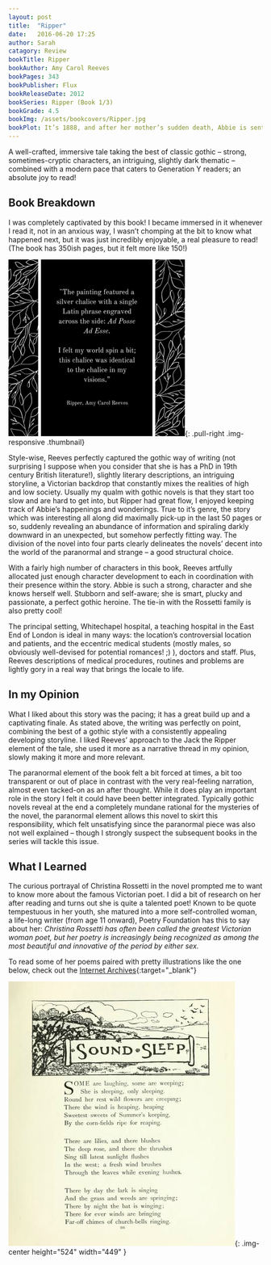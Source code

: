 ```yaml
---
layout: post
title:  "Ripper"
date:   2016-06-20 17:25
author: Sarah
catagory: Review
bookTitle: Ripper
bookAuthor: Amy Carol Reeves
bookPages: 343
bookPublisher: Flux
bookReleaseDate: 2012
bookSeries: Ripper (Book 1/3)
bookGrade: 4.5
bookImg: /assets/bookcovers/Ripper.jpg
bookPlot: It’s 1888, and after her mother’s sudden death, Abbie is sent to live with her grandmother in a posh London neighbourhood. When she begins volunteering at Whitechapel Hospital, Abbie finds she has a passion for helping the abused and sickly women there. But within days, patients begin turning up murdered at the hands of Jack the Ripper. As more women are murdered, Abbie realizes that she and the Ripper share a strange connection&#58; she has visions showing the Ripper luring his future victims to their deaths—moments before he turns his knife upon them... <br> <sup>Adapted from&#58; GoodReads</sup>
---
```

A well-crafted, immersive tale taking the best of classic gothic – strong, sometimes-cryptic characters, an intriguing, slightly dark thematic – combined with a modern pace that caters to Generation Y readers; an absolute joy to read!

<!--more-->

## Book Breakdown

I was completely captivated by this book! I became immersed in it whenever I read it, not in an anxious way, I wasn’t chomping at the bit to know what happened next, but it was just incredibly enjoyable, a real pleasure to read! (The book has 350ish pages, but it felt more like 150!)

![Ripper Quote](\assets\quotes\Ripperquote.png){: .pull-right .img-responsive .thumbnail}

Style-wise, Reeves perfectly captured the gothic way of writing (not surprising I suppose when you consider that she is has a PhD in 19th century British literature!), slightly literary descriptions, an intriguing storyline, a Victorian backdrop that constantly mixes the realities of high and low society. Usually my qualm with gothic novels is that they start too slow and are hard to get into, but Ripper had great flow, I enjoyed keeping track of Abbie’s happenings and wonderings. True to it’s genre, the story which was interesting all along did maximally pick-up in the last 50 pages or so, suddenly revealing an abundance of information and spiraling darkly downward in an unexpected, but somehow perfectly fitting way. The division of the novel into four parts clearly delineates the novels’ decent into the world of the paranormal and strange – a good structural choice.

With a fairly high number of characters in this book, Reeves artfully allocated just enough character development to each in coordination with their presence within the story. Abbie is such a strong, character and she knows herself well. Stubborn and self-aware; she is smart, plucky and passionate, a perfect gothic heroine. The tie-in with the Rossetti family is also pretty cool!

The principal setting, Whitechapel hospital, a teaching hospital in the East End of London is ideal in many ways: the location’s controversial location and patients, and the eccentric medical students (mostly males, so obviously well-devised for potential romances! ;) ), doctors and staff. Plus, Reeves descriptions of medical procedures, routines and problems are lightly gory in a real way that brings the locale to life.

## In my Opinion

What I liked about this story was the pacing; it has a great build up and a captivating finale. As stated above, the writing was perfectly on point, combining the best of a gothic style with a consistently appealing developing storyline. I liked Reeves’ approach to the Jack the Ripper element of the tale, she used it more as a narrative thread in my opinion, slowly making it more and more relevant.

The paranormal element of the book felt a bit forced at times, a bit too transparent or out of place in contrast with the very real-feeling narration, almost even tacked-on as an after thought. While it does play an important role in the story I felt it could have been better integrated. Typically gothic novels reveal at the end a completely mundane rational for the mysteries of the novel, the paranormal element allows this novel to skirt this responsibility, which felt unsatisfying since the paranormal piece was also not well explained – though I strongly suspect the subsequent books in the series will tackle this issue.

## What I Learned

The curious portrayal of Christina Rossetti in the novel prompted me to want to know more about the famous Victorian poet. I did a bit of research on her after reading and turns out she is quite a talented poet! Known to be quote tempestuous in her youth, she matured into a more self-controlled woman, a life-long writer (from age 11 onward), Poetry Foundation has this to say about her: *Christina Rossetti has often been called the greatest Victorian woman poet, but her poetry is increasingly being recognized as among the most beautiful and innovative of the period by either sex.*

To read some of her poems paired with pretty illustrations like the one below, check out the [Internet Archives](https://archive.org/stream/poemsrosse00ross#page/n3/mode/1up){:target="_blank"}

![Rossetti poem" height="524" width="449](\assets\blogimages\soundsleep_rossetti.png){: .img-center height="524" width="449" }
